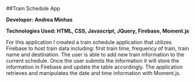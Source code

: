 ##Train Schedule App

**Developer: Andrea Minhas**

**Technologies Used: HTML, CSS, Javascript, JQuery, Firebase, Moment.js**

For this application I created a train schedule application that utilizes Firebase to host train data including: first train time, frequency of train, train name and destination. The user is able to add new train information to the current schedule. Once the user submits the information it will store the information in Firebase and update the table accordingly. The application retrieves and manipulates the date and time information with Moment.js. 
